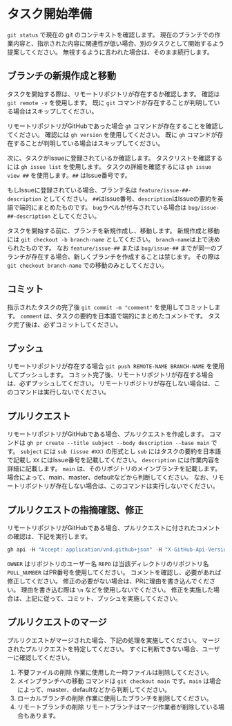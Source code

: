 # タスク開始準備

`git status` で現在の git のコンテキストを確認します。
現在のブランチでの作業内容と、指示された内容に関連性が低い場合、別のタスクとして開始するよう提案してください。
無視するように言われた場合は、そのまま続行します。

## ブランチの新規作成と移動

タスクを開始する際は、リモートリポジトリが存在するか確認します。
確認は `git remote -v` を使用します。
既に `git` コマンドが存在することが判明している場合はスキップしてください。

リモートリポジトリがGitHubであった場合 `gh` コマンドが存在することを確認してください。
確認には `gh version` を使用してください。
既に `gh` コマンドが存在することが判明している場合はスキップしてください。

次に、タスクがIssueに登録されているか確認します。
タスクリストを確認するには `gh issue list` を使用します。
タスクの詳細を確認するには `gh issue view ##` を使用します。`##` はIssue番号です。

もしIssueに登録されている場合、ブランチ名は `feature/issue-##-description` としてください。
`##`はIssue番号、`description`はIssueの要約を英語で端的にまとめたものです。
`bug`ラベルが付与されている場合は `bug/issue-##-description` としてください。

タスクを開始する前に、ブランチを新規作成し、移動します。
新規作成と移動には `git checkout -b branch-name` としてください。
`branch-name`は上で決められたものです。
なお `feature/issue-##` または `bug/issue-##` までが同一のブランチが存在する場合、新しくブランチを作成することは禁じます。
その際は `git checkout branch-name` での移動のみとしてください。

## コミット

指示されたタスクの完了後 `git commit -m "comment"` を使用してコミットします。
`comment` は、タスクの要約を日本語で端的にまとめたコメントです。
タスク完了後は、必ずコミットしてください。

## プッシュ

リモートリポジトリが存在する場合 `git push REMOTE-NAME BRANCH-NAME` を使用してプッシュします。
コミット完了後、リモートリポジトリが存在する場合は、必ずプッシュしてください。
リモートリポジトリが存在しない場合は、このコマンドは実行しないでください。

## プルリクエスト

リモートリポジトリがGitHubである場合、プルリクエストを作成します。
コマンドは `gh pr create --title subject --body description --base main` です。
`subject` には `sub (issue #XX)` の形式とし `sub` にはタスクの要約を日本語で記載し `XX` にはIssue番号を記載してください。
`description` には作業内容を詳細に記載します。
`main` は、そのリポジトリのメインブランチを記載します。場合によって、main、master、defaultなどから判断してください。
なお、リモートリポジトリが存在しない場合は、このコマンドは実行しないでください。

## プルリクエストの指摘確認、修正

リモートリポジトリがGitHubである場合、プルリクエストに付されたコメントの確認は、下記を実行します。

```powershell
gh api -H "Accept: application/vnd.github+json" -H "X-GitHub-Api-Version: 2022-11-28" /repos/OWNER/REPO/pulls/PULL_NUMBER/comments
```

`OWNER` はリポジトリのユーザー名 `REPO` は当該ディレクトリのリポジトリ名 `PULL_NUMBER` はPR番号を使用してください。
コメントを確認し、必要があれば修正してください。
修正の必要がない場合は、PRに理由を書き込んでください。
理由を書き込む際は `\n` などを使用しないでください。
修正を実施した場合は、上記に従って、コミット、プッシュを実施してください。

## プルリクエストのマージ

プルリクエストがマージされた場合、下記の処理を実施してください。
マージされたプルリクエストを特定してください。
すぐに判断できない場合、ユーザーに確認してください。

1. 不要ファイルの削除
   作業に使用した一時ファイルは削除してください。
2. メインブランチへの移動
   コマンドは `git checkout main` です。`main` は場合によって、master、defaultなどから判断してください。
3. ローカルブランチの削除
   作業に使用したブランチを削除してください。
4. リモートブランチの削除
   リモートブランチはマージ作業者が削除している場合もあります。
